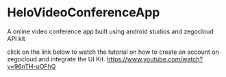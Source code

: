 # HeloVideoConferenceApp
A online video conference app built using android studios and zegocloud API kit


click on the link below to watch the tutorial on how to create an account on zegocloud and integrate the UI Kit.
https://www.youtube.com/watch?v=96nTH-uOFhQ

